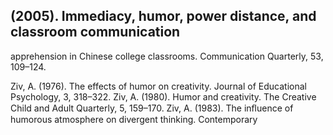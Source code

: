 ## (2005). Immediacy, humor, power distance, and classroom communication

apprehension in Chinese college classrooms. Communication Quarterly, 53, 109–124.

Ziv, A. (1976). The effects of humor on creativity. Journal of Educational Psychology, 3, 318–322. Ziv, A. (1980). Humor and creativity. The Creative Child and Adult Quarterly, 5, 159–170. Ziv, A. (1983). The inﬂuence of humorous atmosphere on divergent thinking. Contemporary